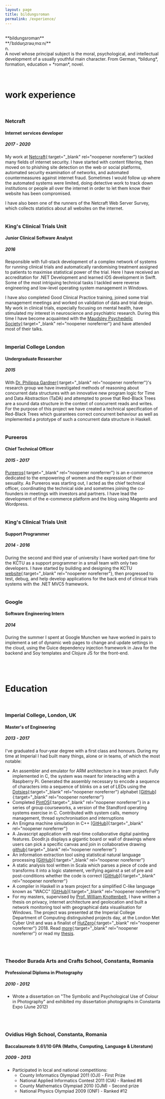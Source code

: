 ```yaml
---
layout: page
title: bildungsroman
permalink: /experience/
---
```


<br/>
**bildungsroman**<br/>
**/ˈb&#618;ld&#650;&#331;zr&#601;&#650;&#716;m&#593;&#720;n/**<br/>
n.<br/>
A novel whose principal subject is the moral, psychological, and intellectual development of a usually youthful main character. From German, *bildung*, formation, education + *roman*, novel.
<br/>
<br/>
<br/>



# work experience
<br/>

### Netcraft
#### Internet services developer
##### 2017 - 2020
My work at [Netcraft](https://netcraft.com){:target="_blank" rel="noopener noreferrer"} tackled many fields
of internet security. I have started with content filtering, then moved on to phishing site detection on the
web or social platforms, automated security examination of networks, and automated countermeasures against
internet fraud. Sometimes I would follow up where the automated systems were limited, doing detective work
to track down institutions or people all over the internet in order to let them know their website has been compromised.

I have also been one of the runners of the Netcraft Web Server Survey, which collects statistics about all websites on the internet.
<br/>
<br/>

### King's Clinical Trials Unit
#### Junior Clinical Software Analyst
##### 2016
Responsible with full-stack development of a complex network of systems for running clinical trials
and automatically randomising treatment assigned to patients to maximise statistical power of the
trial. Here I have received an accreditation for .NET Development and learned iOS development in Swift.
Some of the most intriguing technical tasks I tackled were reverse engineering and
low-level operating system management in Windows.

I have also completed Good Clinical Practice training, joined some trial management meetings and
worked on validation of data and trial design. My work in clinical trials, especially focusing on
mental health, have stimulated my interest in neuroscience and psychiatric research. During this time
I have become acquainted with the [Maudsley Psychedelic Society](https://www.youtube.com/channel/UCRh1HFc0_bZZh4MA4d-BqoA){:target="_blank" rel="noopener noreferrer"} and have attended most of their talks.
<br/>
<br/>

### Imperial College London
#### Undergraduate Researcher
##### 2015
With [Dr. Philippa Gardner](http://www.doc.ic.ac.uk/~pg/){:target="_blank" rel="noopener noreferrer"}'s research
group we have investigated methods of reasoning about concurrent data structures with
an innovative new program logic for Time and Data Abstraction (TaDA) and attempted to prove that
Red-Black Trees are a sound data structure in the context of concurrent reads and writes. For the
purpose of this project we have created a technical specification of Red-Black Trees which guarantees
correct concurrent behaviour as well as implemented a prototype of such a concurrent data
structure in Haskell.
<br/>
<br/>

### Pureeros
#### Chief Technical Officer
##### 2015 - 2017
[Pureeros](https://pureeros.com){:target="_blank" rel="noopener noreferrer"} is an e-commerce dedicated to the empowering of women and the expression of their sexuality. As Pureeros was starting out, I acted as the chief technical officer, coordinating the technical side and sometmes joining the co-founders in meetings with investors and partners. I have lead the development of the e-commerce platform and the blog using Magento and Wordpress.
<br/>
<br/>

### King's Clinical Trials Unit
#### Support Programmer
##### 2014 - 2016
During the second and third year of university I have worked part-time for the KCTU as a support programmer in a small team with only two developers. I have started by building and designing the KCTU [website](http://ctu.co.uk){:target="_blank" rel="noopener noreferrer"}, then progressed to test, debug, and help develop applications for the back end of clinical trials systems with the .NET MVC5 framework.
<br/>
<br/>


### Google
#### Software Engineering Intern
##### 2014
During the summer I spent at Google Munchen we have worked in pairs to implement a set of dynamic web pages to change and update settings in the cloud, using the Guice dependency injection framework in Java for the backend and Soy templates and Clojure JS for the front-end.
<br/>
<br/>
<br/>
<br/>




# Education
<br/>

### Imperial College, London, UK
#### Master's of Engineering
##### 2013 - 2017

I've graduated a four-year degree with a first class and honours. During my time at Imperial I had built many things, alone or in teams, of which the most notable:

- An assembler and emulator for ARM architecture in a team project. Fully implemented in C, the system was meant for interacting with a Raspberry Pi. Generated the assembly necessary to encode a sequence of characters into a sequence of blinks on a set of LEDs using the [Dotsies](http://dotsies.org/){:target="_blank" rel="noopener noreferrer"} alphabet [[GitHub]](https://github.com/mearlboro/ARM11){:target="_blank" rel="noopener noreferrer"}
- Completed [PintOS](https://web.stanford.edu/class/cs140/projects/pintos/pintos_1.html){:target="_blank" rel="noopener noreferrer"} in a series of group courseworks, a version of the Standford operating systems exercise in C. Contributed with system calls, memory management, thread synchronisation and interruptions
- An Enigma machine simulation in C++ [[GitHub]](https://github.com/mearlboro/enigma){:target="_blank" rel="noopener noreferrer"}
- A Javascript application with real-time collaborative digital painting features. Doodlr.js displays a gigantic board or wall of drawings where users can pick a specific canvas and join in collaborative drawing [github](https://github.com/mearlboro/doodlr.js){:target="_blank" rel="noopener noreferrer"}
- An information extraction tool using statistical natural language processing [[GitHub]](https://github.com/mearlboro/seek-legacy){:target="_blank" rel="noopener noreferrer"}
- A static analysis tool written in Scala which parses a piece of code and transforms it into a logic statement, verifying against a set of pre and post-conditions whether the code is correct [[GitHub]](https://github.com/mearlboro/srtool){:target="_blank" rel="noopener noreferrer"}
- A compiler in Haskell in a team project for a simplified C-like language known as "WACC" [[GitHub]](https://github.com/mearlboro/whack){:target="_blank" rel="noopener noreferrer"}
- For my masters, supervised by [Prof. William Knottenbelt](http://www.doc.ic.ac.uk/~wjk/), I have written a thesis on privacy, internet architecture and geolocation and built a network monitoring tool with geographical data visualisation for Windows. The project was presented at the Imperial College Department of Computing distinguished projects day, at the London Met Cyber Unit and was a finalist of [HutZero](https://www.hutzero.co.uk/){:target="_blank" rel="noopener noreferrer"} 2018. Read [more](https://snowwall.tech){:target="_blank" rel="noopener noreferrer"} or read my [thesis](/assets/files/snowwall.pdf).
<br/>
<br/>

### Theodor Burada Arts and Crafts School, Constanta, Romania
#### Professional Diploma in Photography
##### 2010 - 2012
- Wrote a dissertation on "The Symbolic and Psychological Use of Colour in Photography" and exhibited my dissertation photographs in Constanta Expo (June 2012)
<br/>
<br/>

### Ovidius High School, Constanta, Romania
#### Baccalaureate 9.61/10 GPA (Maths, Computing, Language & Literature)
##### 2009 - 2013
- Participated in local and national competitions:
    - County Informatics Olympiad 2011 (OJI) - First Prize
    - National Applied Informatics Contest 2011 (CIA) - Ranked #6
    - County Mathematics Olympiad 2010 (OJM) - Second prize
    - National Physics Olympiad 2009 (ONF) - Ranked #12

<br/>
<br/>
<br/>
<br/>
